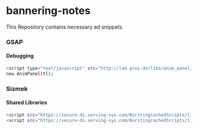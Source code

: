 # bannering-notes
This Repository contains necessary ad snippets.

### GSAP
#### Debugging
```bash
<script type="text/javascript" src="http://lab.grey.de/libs/anim_panel/anim_panel.js"></script>
new AnimPanel(tl);
```

### Sizmek
#### Shared Libraries
```bash
<script src="https://secure-ds.serving-sys.com/BurstingcachedScripts/libraries/jquery/1_11_3/jquery.min.js"></script>
<script src="https://secure-ds.serving-sys.com/BurstingcachedScripts/libraries/greensock/1_19_0/TweenMax.min.js"></script>
```
